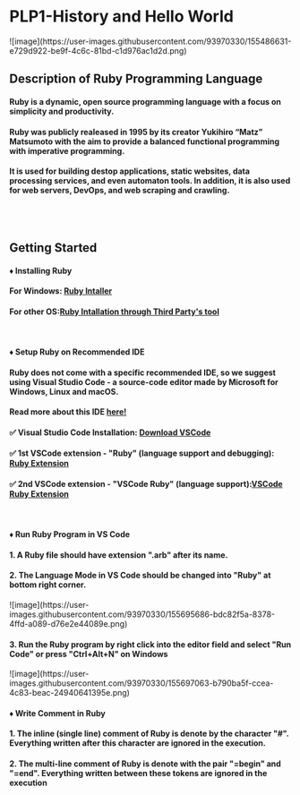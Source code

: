 <body>
<h1>PLP1-History and Hello World</h1>
![image](https://user-images.githubusercontent.com/93970330/155486631-e729d922-be9f-4c6c-81bd-c1d976ac1d2d.png)
<h2>Description of Ruby Programming Language</h2>
<h4>Ruby is a dynamic, open source programming language with a focus on simplicity and productivity.</h4>
<h4>Ruby was publicly realeased in 1995 by its creator Yukihiro “Matz” Matsumoto with the aim to provide a balanced functional programming with imperative programming.</h4>
<h4>It is used for building destop applications, static websites, data processing services, and even automaton tools. In addition, it is also used for web servers, DevOps, and web scraping and crawling.</h4>
<br><br>
<h2>Getting Started</h2>
<h4>♦ Installing Ruby<h4>
<h4>For Windows:
<a href="https://rubyinstaller.org/">Ruby Intaller</a>
</h4>
<h4>For other OS:<a/ href="https://www.ruby-lang.org/vi/documentation/installation/">Ruby Intallation through Third Party's tool</a></h4>
<br>
<h4>♦ Setup Ruby on Recommended IDE<h4>
<h4>Ruby does not come with a specific recommended IDE, so we suggest using Visual Studio Code - a source-code editor made by Microsoft for Windows, Linux and macOS.</h4>
<h4>Read more about this IDE <a href="https://code.visualstudio.com/docs">here!</a></h4>
<h4>✅ Visual Studio Code Installation:
<a href="https://code.visualstudio.com/download">Download VSCode</a></h4>
<h4>✅ 1st VSCode extension - "Ruby" (language support and debugging):
<a href="https://marketplace.visualstudio.com/items?itemName=rebornix.Ruby">Ruby Extension</a></h4>
<h4>✅ 2nd VSCode extension - "VSCode Ruby" (language support):<a href="https://marketplace.visualstudio.com/items?itemName=wingrunr21.vscode-ruby">VSCode Ruby Extension</a></h4>
<br>
<h4>♦ Run Ruby Program in VS Code</h4>
<h4>1. A Ruby file should have extension ".arb" after its name.</h4>
<h4>2. The Language Mode in VS Code should be changed into "Ruby" at bottom right corner.</h4>
![image](https://user-images.githubusercontent.com/93970330/155695686-bdc82f5a-8378-4ffd-a089-d76e2e44089e.png)
<h4>3. Run the Ruby program by right click into the editor field and select "Run Code" or press "Ctrl+Alt+N" on Windows</h4>
![image](https://user-images.githubusercontent.com/93970330/155697063-b790ba5f-ccea-4c83-beac-24940641395e.png)
<br>
<h4>♦ Write Comment in Ruby</h4>
<h4>1. The inline (single line) comment of Ruby is denote by the character "#". Everything written after this character are ignored in the execution.</h4>
<h4>2. The multi-line comment of Ruby is denote with the pair "=begin" and "=end". Everything written between these tokens are ignored in the execution</h4>
<h4></h4>
</body>
